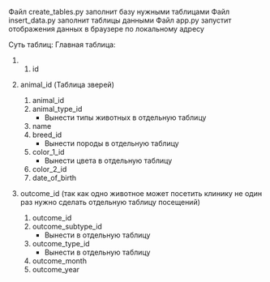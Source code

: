 Файл create_tables.py заполнит базу нужными таблицами
Файл insert_data.py заполнит таблицы данными
Файл app.py запустит отображения данных в браузере по локальному адресу 


Суть таблиц:
Главная таблица:
1. 1) id
2) animal_id (Таблица зверей)
    1) animal_id
    2) animal_type_id
       * Вынести типы животных в отдельную таблицу
    3) name
    4) breed_id
        * Вынести породы в отдельную таблицу
    5) color_1_id
        * Вынести цвета в отдельную таблицу
    6) color_2_id
    7) date_of_birth
   
3) outcome_id (так как одно животное может 
посетить клинику не один раз нужно сделать
отдельную таблицу посещений)
    1) outcome_id
    2) outcome_subtype_id
        * Вынести в отдельную таблицу
    3) outcome_type_id
       * Вынести в отдельную таблицу
    4) outcome_month
    5) outcome_year

